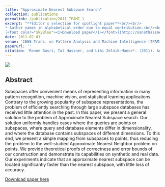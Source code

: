```yaml
---
title: "Approximate Nearest Subspace Search"
collection: publications
permalink: /publication/2011_TPAMI_1
excerpt: "**Editor's selection for spotlight paper**<br/><br/>
* Author names in alphabetical order due to equal contribution.<br/><br/>
[<font color="SkyBlue"><i>Download paper</i></font>](http://osnathassner.github.io/talhassner/files/ApproximateNearestSubspaceSearch_PAMI.pdf) "
date: 2011-02-01
venue: 'IEEE Trans. on Pattern Analysis and Machine Intelligence (TPAMI), 33(2)'
paperurl: ''
citation: 'Ronen Basri, Tal Hassner, and Lihi Zelnik-Manor*. (2011). &quot;Approximate Nearest Subspace Search.&quot; <i>IEEE Trans. on Pattern Analysis and Machine Intelligence (TPAMI), 33(2)</i>.'
---
```


<img src='https://osnathassner.github.io/talhassner/images/ApproximateNearestSubspaceSearch - Icon.jpg'>

Abstract
------
Subspaces offer convenient means of representing information in many pattern recognition, machine vision, and statistical learning applications. Contrary to the growing popularity of subspace representations, the problem of efficiently searching through large subspace databases has received little attention in the past. In this paper, we present a general solution to the problem of Approximate Nearest Subspace search. Our solution uniformly handles cases where the queries are points or subspaces, where query and database elements differ in dimensionality, and where the database contains subspaces of different dimensions. To this end, we present a simple mapping from subspaces to points, thus reducing the problem to the well-studied Approximate Nearest Neighbor problem on points. We provide theoretical proofs of correctness and error bounds of our construction and demonstrate its capabilities on synthetic and real data. Our experiments indicate that an approximate nearest subspace can be located significantly faster than the nearest subspace, with little loss of accuracy.


[Download paper here](http://osnathassner.github.io/talhassner/files/ApproximateNearestSubspaceSearch_PAMI.pdf)

